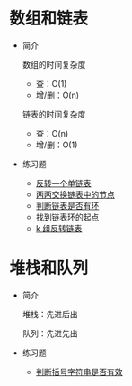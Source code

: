 # 数组和链表

+   简介

    数组的时间复杂度

    +   查：O(1)
    +   增/删：O(n)

    链表的时间复杂度

    +   查：O(n)
    +   增/删：O(1)

+   练习题

    +   [反转一个单链表](./practise/reverse-linked-list.md)
    +   [两两交换链表中的节点](./practise/swap-nodes-in-pairs.md)
    +   [判断链表是否有环](./practise/linked-list-cycle.md)
    +   [找到链表环的起点](./practise/linked-list-cycle-ii.md)
    +   [k 组反转链表](./practise/reverse-nodes-in-k-group.md)

# 堆栈和队列

+   简介

    堆栈：先进后出

    队列：先进先出

+   练习题

    +   [判断括号字符串是否有效](./practise/valid-parentheses.md)
